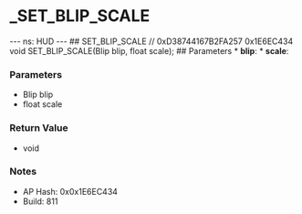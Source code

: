 # _SET_BLIP_SCALE

--- ns: HUD --- ## SET_BLIP_SCALE  // 0xD38744167B2FA257 0x1E6EC434 void SET_BLIP_SCALE(Blip blip, float scale);   ## Parameters * **blip**: * **scale**:

### Parameters
* Blip blip
* float scale

### Return Value
* void

### Notes
* AP Hash: 0x0x1E6EC434
* Build: 811

